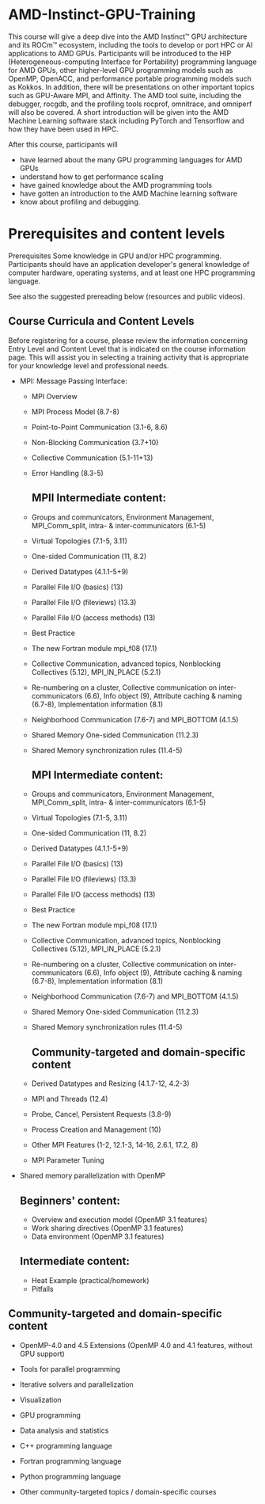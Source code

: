 # AMD-Instinct-GPU-Training

This course will give a deep dive into the AMD Instinct™ GPU architecture and its ROCm™ ecosystem, including the tools to develop or port HPC or AI applications to AMD GPUs. Participants will be introduced to the HIP (Heterogeneous-computing Interface for Portability) programming language for AMD GPUs, other higher-level GPU programming models such as OpenMP, OpenACC, and performance portable programming models such as Kokkos.
In addition, there will be presentations on other important topics such as GPU-Aware MPI, and Affinity. The AMD tool suite, including the debugger, rocgdb, and the profiling tools rocprof, omnitrace, and omniperf will also be covered. A short introduction will be given into the AMD Machine Learning software stack including PyTorch and Tensorflow and how they have been used in HPC.



After this course, participants will

- have learned about the many GPU programming languages for AMD GPUs
- understand how to get performance scaling
- have gained knowledge about the AMD programming tools
- have gotten an introduction to the AMD Machine learning software
- know about profiling and debugging.


# Prerequisites and content levels

Prerequisites
Some knowledge in GPU and/or HPC programming. Participants should have an application developer's general knowledge of computer hardware, operating systems, and at least one HPC programming language.

See also the suggested prereading below (resources and public videos).







Course Curricula and Content Levels
------------------------------------

Before registering for a course, please review the information concerning Entry Level and Content Level that is indicated on the course information page. This will assist you in selecting a training activity that is appropriate for your knowledge level and professional needs.



- MPI: Message Passing Interface:
    - MPI Overview
    - MPI Process Model (8.7-8)
    - Point-to-Point Communication (3.1-6, 8.6)
    - Non-Blocking Communication (3.7+10)
    - Collective Communication (5.1-11+13)
    - Error Handling (8.3-5)

      MPII Intermediate content:
      --------------------
    - Groups and communicators, Environment Management, MPI_Comm_split, intra- & inter-communicators (6.1-5)
    - Virtual Topologies (7.1-5, 3.11)
    - One-sided Communication (11, 8.2)
    - Derived Datatypes (4.1.1-5+9)
    - Parallel File I/O (basics) (13)
    - Parallel File I/O (fileviews) (13.3)
    - Parallel File I/O (access methods) (13)
    - Best Practice
    - The new Fortran module mpi_f08 (17.1)
    - Collective Communication, advanced topics, Nonblocking Collectives (5.12), MPI_IN_PLACE (5.2.1)
    - Re-numbering on a cluster, Collective communication on inter-communicators (6.6), Info object (9), Attribute caching & naming (6.7-8), Implementation 
      information (8.1)
    - Neighborhood Communication (7.6-7) and MPI_BOTTOM (4.1.5)
    - Shared Memory One-sided Communication (11.2.3)
    - Shared Memory synchronization rules (11.4-5)

      MPI Intermediate content:
      --------------------
    - Groups and communicators, Environment Management, MPI_Comm_split, intra- & inter-communicators (6.1-5)
    - Virtual Topologies (7.1-5, 3.11)
    - One-sided Communication (11, 8.2)
    - Derived Datatypes (4.1.1-5+9)
    - Parallel File I/O (basics) (13)
    - Parallel File I/O (fileviews) (13.3)
    - Parallel File I/O (access methods) (13)
    - Best Practice
    - The new Fortran module mpi_f08 (17.1)
    - Collective Communication, advanced topics, Nonblocking Collectives (5.12), MPI_IN_PLACE (5.2.1)
    - Re-numbering on a cluster, Collective communication on inter-communicators (6.6), Info object (9), Attribute caching & naming (6.7-8), Implementation 
      information (8.1)
    - Neighborhood Communication (7.6-7) and MPI_BOTTOM (4.1.5)
    - Shared Memory One-sided Communication (11.2.3)
    - Shared Memory synchronization rules (11.4-5)
  
      Community-targeted and domain-specific content
      ----------------------------------------------
    - Derived Datatypes and Resizing (4.1.7-12, 4.2-3)
    - MPI and Threads (12.4)
    - Probe, Cancel, Persistent Requests (3.8-9)
    - Process Creation and Management (10)
    - Other MPI Features (1-2, 12.1-3, 14-16, 2.6.1, 17.2, 8)
    - MPI Parameter Tuning


- Shared memory parallelization with OpenMP

  Beginners' content:
  -----------------
   - Overview and execution model (OpenMP 3.1 features)
   - Work sharing directives (OpenMP 3.1 features)
   - Data environment (OpenMP 3.1 features)

  Intermediate content:
  ---------------------
  - Heat Example (practical/homework)
  - Pitfalls

 Community-targeted and domain-specific content
 ----------------------------------------------
 - OpenMP-4.0 and 4.5 Extensions (OpenMP 4.0 and 4.1 features, without GPU support)



- Tools for parallel programming
- Iterative solvers and parallelization
- Visualization
- GPU programming
- Data analysis and statistics
- C++ programming language
- Fortran programming language
- Python programming language
- Other community-targeted topics / domain-specific courses


